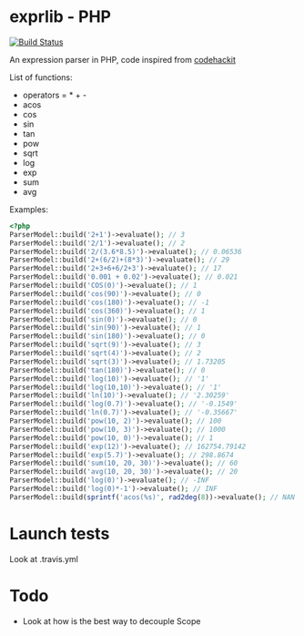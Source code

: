 exprlib - PHP
=============

[![Build Status](https://secure.travis-ci.org/rezzza/exprlib.png)](http://travis-ci.org/rezzza/exprlib)

An expression parser in PHP, code inspired from [codehackit](http://codehackit.blogspot.fr/2011/08/expression-parser-in-php.html)

List of functions:

- operators = * + -
- acos
- cos
- sin
- tan
- pow
- sqrt
- log
- exp
- sum
- avg

Examples:

```php
<?php
ParserModel::build('2+1')->evaluate(); // 3
ParserModel::build('2/1')->evaluate(); // 2
ParserModel::build('2/(3.6*8.5)')->evaluate(); // 0.06536
ParserModel::build('2+(6/2)+(8*3)')->evaluate(); // 29
ParserModel::build('2+3+6+6/2+3')->evaluate(); // 17
ParserModel::build('0.001 + 0.02')->evaluate(); // 0.021
ParserModel::build('COS(0)')->evaluate(); // 1
ParserModel::build('cos(90)')->evaluate(); // 0
ParserModel::build('cos(180)')->evaluate(); // -1
ParserModel::build('cos(360)')->evaluate(); // 1
ParserModel::build('sin(0)')->evaluate(); // 0
ParserModel::build('sin(90)')->evaluate(); // 1
ParserModel::build('sin(180)')->evaluate(); // 0
ParserModel::build('sqrt(9)')->evaluate(); // 3
ParserModel::build('sqrt(4)')->evaluate(); // 2
ParserModel::build('sqrt(3)')->evaluate(); // 1.73205
ParserModel::build('tan(180)')->evaluate(); // 0
ParserModel::build('log(10)')->evaluate(); // '1'
ParserModel::build('log(10,10)')->evaluate(); // '1'
ParserModel::build('ln(10)')->evaluate(); // '2.30259'
ParserModel::build('log(0.7)')->evaluate(); // '-0.1549'
ParserModel::build('ln(0.7)')->evaluate(); // '-0.35667'
ParserModel::build('pow(10, 2)')->evaluate(); // 100
ParserModel::build('pow(10, 3)')->evaluate(); // 1000
ParserModel::build('pow(10, 0)')->evaluate(); // 1
ParserModel::build('exp(12)')->evaluate(); // 162754.79142
ParserModel::build('exp(5.7)')->evaluate(); // 298.8674
ParserModel::build('sum(10, 20, 30)')->evaluate(); // 60
ParserModel::build('avg(10, 20, 30)')->evaluate(); // 20
ParserModel::build('log(0)')->evaluate(); // -INF
ParserModel::build('log(0)*-1')->evaluate(); // INF
ParserModel::build(sprintf('acos(%s)', rad2deg(8))->evaluate(); // NAN
```

# Launch tests

Look at .travis.yml

# Todo

+ Look at how is the best way to decouple Scope
